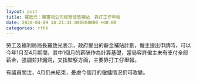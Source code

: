 ```yaml
---
layout: post
title: 羅致光：難審視公司經營發放補貼　靠打工仔舉報
date: 2020-04-09 18:21:41.000000000 +08:00
categories: rthk
---
```


勞工及福利局局長羅致光表示，政府提出的薪金補貼計劃，僱主提出申請時，可以今年1月至4月期間，其中1個月的薪酬作為計算基礎，當局容許僱主未有支付全部薪金，強調並非漏洞，又指監察方面，主要靠打工仔舉報。

有議員關注，4月仍未結束，憂慮今個月的僱傭情況仍可改變。
